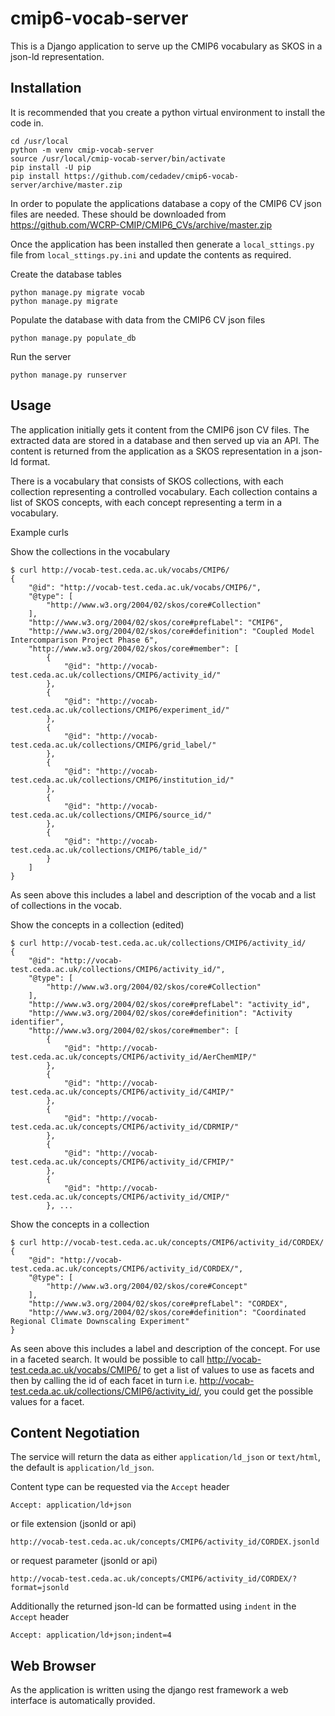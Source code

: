 # cmip6-vocab-server

This is a Django application to serve up the CMIP6 vocabulary as SKOS in a
json-ld representation.

## Installation

It is recommended that you create a python virtual environment to install the
code in.

```
cd /usr/local
python -m venv cmip-vocab-server
source /usr/local/cmip-vocab-server/bin/activate
pip install -U pip
pip install https://github.com/cedadev/cmip6-vocab-server/archive/master.zip
```

In order to populate the applications database a copy of the CMIP6 CV json
files are needed. These should be downloaded from
https://github.com/WCRP-CMIP/CMIP6_CVs/archive/master.zip

Once the application has been installed then generate a `local_sttings.py` file
from `local_sttings.py.ini` and update the contents as required.

Create the database tables
```
python manage.py migrate vocab
python manage.py migrate
```

Populate the database with data from the CMIP6 CV json files
```
python manage.py populate_db
```

Run the server
```
python manage.py runserver
```

## Usage

The application initially gets it content from the CMIP6 json CV files. The
extracted data are stored in a database and then served up via an API. The
content is returned from the application as a SKOS representation in a json-ld
format.

There is a vocabulary that consists of SKOS collections, with each collection
representing a controlled vocabulary. Each collection contains a list of SKOS
concepts, with each concept representing a term in a vocabulary.

Example curls

Show the collections in the vocabulary

```
$ curl http://vocab-test.ceda.ac.uk/vocabs/CMIP6/
{
    "@id": "http://vocab-test.ceda.ac.uk/vocabs/CMIP6/",
    "@type": [
        "http://www.w3.org/2004/02/skos/core#Collection"
    ],
    "http://www.w3.org/2004/02/skos/core#prefLabel": "CMIP6",
    "http://www.w3.org/2004/02/skos/core#definition": "Coupled Model Intercomparison Project Phase 6",
    "http://www.w3.org/2004/02/skos/core#member": [
        {
            "@id": "http://vocab-test.ceda.ac.uk/collections/CMIP6/activity_id/"
        },
        {
            "@id": "http://vocab-test.ceda.ac.uk/collections/CMIP6/experiment_id/"
        },
        {
            "@id": "http://vocab-test.ceda.ac.uk/collections/CMIP6/grid_label/"
        },
        {
            "@id": "http://vocab-test.ceda.ac.uk/collections/CMIP6/institution_id/"
        },
        {
            "@id": "http://vocab-test.ceda.ac.uk/collections/CMIP6/source_id/"
        },
        {
            "@id": "http://vocab-test.ceda.ac.uk/collections/CMIP6/table_id/"
        }
    ]
}
```

As seen above this includes a label and description of the vocab and a list of
collections in the vocab.

Show the concepts in a collection (edited) 

```
$ curl http://vocab-test.ceda.ac.uk/collections/CMIP6/activity_id/
{
    "@id": "http://vocab-test.ceda.ac.uk/collections/CMIP6/activity_id/",
    "@type": [
        "http://www.w3.org/2004/02/skos/core#Collection"
    ],
    "http://www.w3.org/2004/02/skos/core#prefLabel": "activity_id",
    "http://www.w3.org/2004/02/skos/core#definition": "Activity identifier",
    "http://www.w3.org/2004/02/skos/core#member": [
        {
            "@id": "http://vocab-test.ceda.ac.uk/concepts/CMIP6/activity_id/AerChemMIP/"
        },
        {
            "@id": "http://vocab-test.ceda.ac.uk/concepts/CMIP6/activity_id/C4MIP/"
        },
        {
            "@id": "http://vocab-test.ceda.ac.uk/concepts/CMIP6/activity_id/CDRMIP/"
        },
        {
            "@id": "http://vocab-test.ceda.ac.uk/concepts/CMIP6/activity_id/CFMIP/"
        },
        {
            "@id": "http://vocab-test.ceda.ac.uk/concepts/CMIP6/activity_id/CMIP/"
        }, ...
```

Show the concepts in a collection

```
$ curl http://vocab-test.ceda.ac.uk/concepts/CMIP6/activity_id/CORDEX/
{
    "@id": "http://vocab-test.ceda.ac.uk/concepts/CMIP6/activity_id/CORDEX/",
    "@type": [
        "http://www.w3.org/2004/02/skos/core#Concept"
    ],
    "http://www.w3.org/2004/02/skos/core#prefLabel": "CORDEX",
    "http://www.w3.org/2004/02/skos/core#definition": "Coordinated Regional Climate Downscaling Experiment"
}
```

As seen above this includes a label and description of the concept.
For use in a faceted search.  It would be possible to call 
http://vocab-test.ceda.ac.uk/vocabs/CMIP6/ to get a list of values to use as
facets and then by calling the id of each facet in turn i.e.
http://vocab-test.ceda.ac.uk/collections/CMIP6/activity_id/, you could get the
possible values for a facet.

## Content Negotiation

The service will return the data as either `application/ld_json` or
`text/html`, the default is `application/ld_json`.

Content type can be requested via the `Accept` header

```
Accept: application/ld+json
```

or file extension (jsonld or api)

```
http://vocab-test.ceda.ac.uk/concepts/CMIP6/activity_id/CORDEX.jsonld
```

or request parameter (jsonld or api)

```
http://vocab-test.ceda.ac.uk/concepts/CMIP6/activity_id/CORDEX/?format=jsonld
```

Additionally the returned json-ld can be formatted using `indent` in the
`Accept` header

```
Accept: application/ld+json;indent=4
```

## Web Browser

As the application is written using the django rest framework a web interface
is automatically provided.
